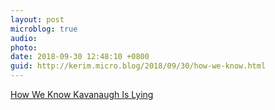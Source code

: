 ```yaml
---
layout: post
microblog: true
audio: 
photo: 
date: 2018-09-30 12:48:10 +0800
guid: http://kerim.micro.blog/2018/09/30/how-we-know.html
---
```

[How We Know Kavanaugh Is Lying](https://www.currentaffairs.org/2018/09/how-we-know-kavanaugh-is-lying)

